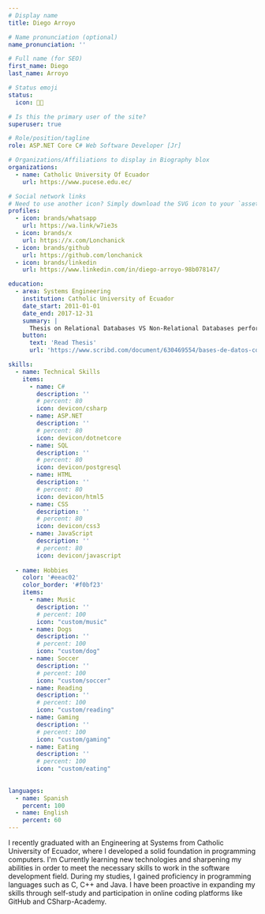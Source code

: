 ```yaml
---
# Display name
title: Diego Arroyo

# Name pronunciation (optional)
name_pronunciation: ''

# Full name (for SEO)
first_name: Diego
last_name: Arroyo

# Status emoji
status:
  icon: 🧑‍💻️

# Is this the primary user of the site?
superuser: true

# Role/position/tagline
role: ASP.NET Core C# Web Software Developer [Jr]

# Organizations/Affiliations to display in Biography blox
organizations:
  - name: Catholic University Of Ecuador
    url: https://www.pucese.edu.ec/

# Social network links
# Need to use another icon? Simply download the SVG icon to your `assets/media/icons/` folder.
profiles:
  - icon: brands/whatsapp
    url: https://wa.link/w7ie3s
  - icon: brands/x
    url: https://x.com/Lonchanick
  - icon: brands/github
    url: https://github.com/lonchanick
  - icon: brands/linkedin
    url: https://www.linkedin.com/in/diego-arroyo-98b078147/

education:
  - area: Systems Engineering
    institution: Catholic University of Ecuador
    date_start: 2011-01-01
    date_end: 2017-12-31
    summary: |
      Thesis on Relational Databases VS Non-Relational Databases performance testing. 
    button:
      text: 'Read Thesis'
      url: 'https://www.scribd.com/document/630469554/bases-de-datos-comparacion-nosql-y-sql-pdf'

skills:
  - name: Technical Skills
    items:
      - name: C#
        description: ''
        # percent: 80
        icon: devicon/csharp
      - name: ASP.NET
        description: ''
        # percent: 80
        icon: devicon/dotnetcore
      - name: SQL
        description: ''
        # percent: 80
        icon: devicon/postgresql
      - name: HTML
        description: ''
        # percent: 80
        icon: devicon/html5
      - name: CSS
        description: ''
        # percent: 80
        icon: devicon/css3
      - name: JavaScript
        description: ''
        # percent: 80
        icon: devicon/javascript                
        
  - name: Hobbies
    color: '#eeac02'
    color_border: '#f0bf23'
    items:
      - name: Music
        description: ''
        # percent: 100
        icon: "custom/music"
      - name: Dogs
        description: ''
        # percent: 100
        icon: "custom/dog"
      - name: Soccer
        description: ''
        # percent: 100
        icon: "custom/soccer"
      - name: Reading
        description: ''
        # percent: 100
        icon: "custom/reading"
      - name: Gaming
        description: ''
        # percent: 100
        icon: "custom/gaming"
      - name: Eating
        description: ''
        # percent: 100
        icon: "custom/eating"
 
 
languages:
  - name: Spanish
    percent: 100
  - name: English
    percent: 60
---
```

I recently graduated with an Engineering at Systems from Catholic University of Ecuador, where I developed a solid foundation in programming computers. I'm Currently learning new technologies and sharpening my abilities in order to meet the necessary skills to work in the software development field. During my studies, I gained proficiency in programming languages such as C, C++ and Java.
I have been proactive in expanding my skills through self-study and participation in online coding platforms like GitHub and CSharp-Academy.
